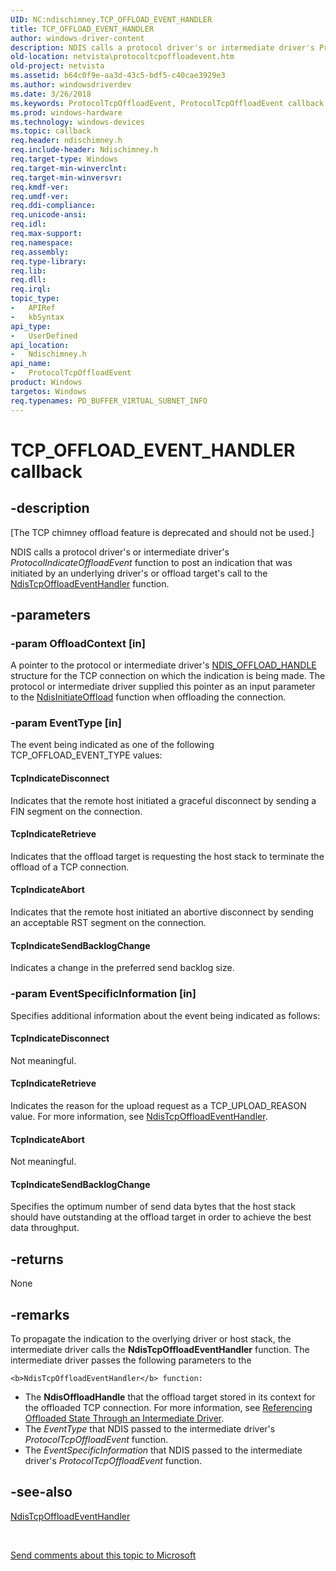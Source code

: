 ```yaml
---
UID: NC:ndischimney.TCP_OFFLOAD_EVENT_HANDLER
title: TCP_OFFLOAD_EVENT_HANDLER
author: windows-driver-content
description: NDIS calls a protocol driver's or intermediate driver's ProtocolIndicateOffloadEvent function to post an indication that was initiated by an underlying driver's or offload target's call to the NdisTcpOffloadEventHandler function.
old-location: netvista\protocoltcpoffloadevent.htm
old-project: netvista
ms.assetid: b64c0f9e-aa3d-43c5-bdf5-c40cae3929e3
ms.author: windowsdriverdev
ms.date: 3/26/2018
ms.keywords: ProtocolTcpOffloadEvent, ProtocolTcpOffloadEvent callback function [Network Drivers Starting with Windows Vista], TCP_OFFLOAD_EVENT_HANDLER, ndischimney/ProtocolTcpOffloadEvent, netvista.protocoltcpoffloadevent, tcp_chim_protocol_func_8cc440e3-7686-42dc-8fff-baf397394951.xml
ms.prod: windows-hardware
ms.technology: windows-devices
ms.topic: callback
req.header: ndischimney.h
req.include-header: Ndischimney.h
req.target-type: Windows
req.target-min-winverclnt: 
req.target-min-winversvr: 
req.kmdf-ver: 
req.umdf-ver: 
req.ddi-compliance: 
req.unicode-ansi: 
req.idl: 
req.max-support: 
req.namespace: 
req.assembly: 
req.type-library: 
req.lib: 
req.dll: 
req.irql: 
topic_type:
-	APIRef
-	kbSyntax
api_type:
-	UserDefined
api_location:
-	Ndischimney.h
api_name:
-	ProtocolTcpOffloadEvent
product: Windows
targetos: Windows
req.typenames: PD_BUFFER_VIRTUAL_SUBNET_INFO
---
```


# TCP_OFFLOAD_EVENT_HANDLER callback


## -description


<p class="CCE_Message">[The TCP chimney offload feature is deprecated and should not be used.]

NDIS calls a protocol driver's or intermediate driver's 
  <i>ProtocolIndicateOffloadEvent</i> function to post an indication that was initiated by an underlying
  driver's or offload target's call to the 
  <a href="https://msdn.microsoft.com/b62e8a07-fe7b-4c52-8795-19e4bb889b6e">
  NdisTcpOffloadEventHandler</a> function.


## -parameters




### -param OffloadContext [in]

A pointer to the protocol or intermediate driver's 
     <a href="https://msdn.microsoft.com/library/windows/hardware/ff566705">NDIS_OFFLOAD_HANDLE</a> structure for the
     TCP connection on which the indication is being made. The protocol or intermediate driver supplied this
     pointer as an input parameter to the 
     <a href="https://msdn.microsoft.com/library/windows/hardware/ff562743">NdisInitiateOffload</a> function when
     offloading the connection.


### -param EventType [in]

The event being indicated as one of the following TCP_OFFLOAD_EVENT_TYPE values:
     





#### TcpIndicateDisconnect

Indicates that the remote host initiated a graceful disconnect by sending a FIN segment on the
       connection.



#### TcpIndicateRetrieve

Indicates that the offload target is requesting the host stack to terminate the offload of a TCP
       connection.



#### TcpIndicateAbort

Indicates that the remote host initiated an abortive disconnect by sending an acceptable RST
       segment on the connection.



#### TcpIndicateSendBacklogChange

Indicates a change in the preferred send backlog size.


### -param EventSpecificInformation [in]

Specifies additional information about the event being indicated as follows:
     





#### TcpIndicateDisconnect

Not meaningful.



#### TcpIndicateRetrieve

Indicates the reason for the upload request as a TCP_UPLOAD_REASON value. For more information,
       see 
       <a href="https://msdn.microsoft.com/b62e8a07-fe7b-4c52-8795-19e4bb889b6e">
       NdisTcpOffloadEventHandler</a>.



#### TcpIndicateAbort

Not meaningful.



#### TcpIndicateSendBacklogChange

Specifies the optimum number of send data bytes that the host stack should have outstanding at
       the offload target in order to achieve the best data throughput.


## -returns



None




## -remarks



To propagate the indication to the overlying driver or host stack, the intermediate driver calls the 
    <b>NdisTcpOffloadEventHandler</b> function. The intermediate driver passes the following parameters to the
    
    <b>NdisTcpOffloadEventHandler</b> function:

<ul>
<li>
The 
      <b>NdisOffloadHandle</b> that the offload target stored in its context for the offloaded TCP connection.
      For more information, see 
      <a href="https://docs.microsoft.com/en-us/windows-hardware/drivers/network/referencing-offloaded-state-through-an-intermediate-driver">
      Referencing Offloaded State Through an Intermediate Driver</a>.

</li>
<li>
The 
      <i>EventType</i> that NDIS passed to the intermediate driver's 
      <i>ProtocolTcpOffloadEvent</i> function.

</li>
<li>
The 
      <i>EventSpecificInformation</i> that NDIS passed to the intermediate driver's 
      <i>ProtocolTcpOffloadEvent</i> function.

</li>
</ul>



## -see-also




<a href="https://msdn.microsoft.com/library/windows/hardware/ff564595">NdisTcpOffloadEventHandler</a>
 

 

<a href="mailto:wsddocfb@microsoft.com?subject=Documentation%20feedback [netvista\netvista]:%20TCP_OFFLOAD_EVENT_HANDLER callback function%20 RELEASE:%20(3/26/2018)&amp;body=%0A%0APRIVACY STATEMENT%0A%0AWe use your feedback to improve the documentation. We don't use your email address for any other purpose, and we'll remove your email address from our system after the issue that you're reporting is fixed. While we're working to fix this issue, we might send you an email message to ask for more info. Later, we might also send you an email message to let you know that we've addressed your feedback.%0A%0AFor more info about Microsoft's privacy policy, see http://privacy.microsoft.com/en-us/default.aspx." title="Send comments about this topic to Microsoft">Send comments about this topic to Microsoft</a>

